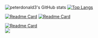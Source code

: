 
![peterdonald3's GitHub stats](https://github-readme-stats.vercel.app/api?username=peterdonald3&count_private=true&show_icons=true&theme=chartreuse-dark)
[![Top Langs](https://github-readme-stats.vercel.app/api/top-langs/?username=peterdonald3&theme=chartreuse-dark)](https://github.com/anuraghazra/github-readme-stats)


[![Readme Card](https://github-readme-stats.vercel.app/api/pin/?username=taxedio&repo=iso3166&theme=chartreuse-dark)](https://github.com/taxedio/iso3166)
[![Readme Card](https://github-readme-stats.vercel.app/api/pin/?username=taxedio&repo=iso4217&theme=chartreuse-dark)](https://github.com/taxedio/iso4217)

[![Readme Card](https://github-readme-stats.vercel.app/api/pin/?username=taxedio&repo=overthere&theme=chartreuse-dark)](https://github.com/taxedio/overthere)
<span>
<br>
  <a href="https://www.linkedin.com/in/peter-donald-79938b9a/">
  <img src="https://img.shields.io/badge/LinkedIn-0077B5?style=for-the-badge&logo=linkedin&logoColor=white" />
            </a>                     
</span>
